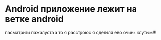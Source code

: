 # Android приложение лежит на ветке android
пасматрити пажалуста а то я расстроюс я сделяля ево очинь клутым!!!
